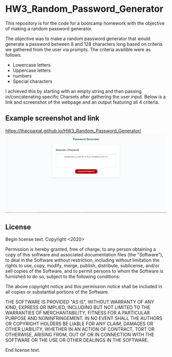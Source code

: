 # HW3_Random_Password_Generator
This repository is for the code for a bootcamp homework with the objective of making a random password generator. 

The objective was to make a random password generator that would generate a password between 8 and 128 characters long based on criteria we gathered from the user via prompts. 
The criteria availible were as follows. 

* Lowercase letters
* Uppercase letters
* numbers
* Special characters

I achieved this by starting with an empty string and then passing in/concatenating specific Charsets after gathering the user input. Below is a link and screenshot of the webpage and an output featuring all 4 criteria. 

## Example screenshot and link
https://thecoaxial.github.io/HW3_Random_Password_Generator/
![Screenshot](Screenshot.PNG)

## License
Begin license text.
Copyright <2020> <Cory Scanlon>

Permission is hereby granted, free of charge, to any person obtaining a copy of this software and associated documentation files (the "Software"), to deal in the Software without restriction, including without limitation the rights to use, copy, modify, merge, publish, distribute, sublicense, and/or sell copies of the Software, and to permit persons to whom the Software is furnished to do so, subject to the following conditions:

The above copyright notice and this permission notice shall be included in all copies or substantial portions of the Software.

THE SOFTWARE IS PROVIDED "AS IS", WITHOUT WARRANTY OF ANY KIND, EXPRESS OR IMPLIED, INCLUDING BUT NOT LIMITED TO THE WARRANTIES OF MERCHANTABILITY, FITNESS FOR A PARTICULAR PURPOSE AND NONINFRINGEMENT. IN NO EVENT SHALL THE AUTHORS OR COPYRIGHT HOLDERS BE LIABLE FOR ANY CLAIM, DAMAGES OR OTHER LIABILITY, WHETHER IN AN ACTION OF CONTRACT, TORT OR OTHERWISE, ARISING FROM, OUT OF OR IN CONNECTION WITH THE SOFTWARE OR THE USE OR OTHER DEALINGS IN THE SOFTWARE.

End license text.
